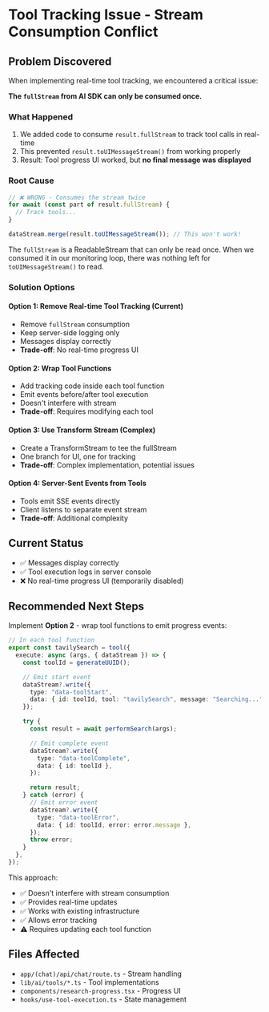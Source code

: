 # Tool Tracking Issue - Stream Consumption Conflict

## Problem Discovered

When implementing real-time tool tracking, we encountered a critical issue:

**The `fullStream` from AI SDK can only be consumed once.**

### What Happened

1. We added code to consume `result.fullStream` to track tool calls in real-time
2. This prevented `result.toUIMessageStream()` from working properly
3. Result: Tool progress UI worked, but **no final message was displayed**

### Root Cause

```typescript
// ❌ WRONG - Consumes the stream twice
for await (const part of result.fullStream) {
  // Track tools...
}

dataStream.merge(result.toUIMessageStream()); // This won't work!
```

The `fullStream` is a ReadableStream that can only be read once. When we consumed it in our monitoring loop, there was nothing left for `toUIMessageStream()` to read.

### Solution Options

#### Option 1: Remove Real-time Tool Tracking (Current)

- Remove `fullStream` consumption
- Keep server-side logging only
- Messages display correctly
- **Trade-off**: No real-time progress UI

#### Option 2: Wrap Tool Functions

- Add tracking code inside each tool function
- Emit events before/after tool execution
- Doesn't interfere with stream
- **Trade-off**: Requires modifying each tool

#### Option 3: Use Transform Stream (Complex)

- Create a TransformStream to tee the fullStream
- One branch for UI, one for tracking
- **Trade-off**: Complex implementation, potential issues

#### Option 4: Server-Sent Events from Tools

- Tools emit SSE events directly
- Client listens to separate event stream
- **Trade-off**: Additional complexity

## Current Status

- ✅ Messages display correctly
- ✅ Tool execution logs in server console
- ❌ No real-time progress UI (temporarily disabled)

## Recommended Next Steps

Implement **Option 2** - wrap tool functions to emit progress events:

```typescript
// In each tool function
export const tavilySearch = tool({
  execute: async (args, { dataStream }) => {
    const toolId = generateUUID();

    // Emit start event
    dataStream?.write({
      type: "data-toolStart",
      data: { id: toolId, tool: "tavilySearch", message: "Searching..." },
    });

    try {
      const result = await performSearch(args);

      // Emit complete event
      dataStream?.write({
        type: "data-toolComplete",
        data: { id: toolId },
      });

      return result;
    } catch (error) {
      // Emit error event
      dataStream?.write({
        type: "data-toolError",
        data: { id: toolId, error: error.message },
      });
      throw error;
    }
  },
});
```

This approach:

- ✅ Doesn't interfere with stream consumption
- ✅ Provides real-time updates
- ✅ Works with existing infrastructure
- ✅ Allows error tracking
- ⚠️ Requires updating each tool function

## Files Affected

- `app/(chat)/api/chat/route.ts` - Stream handling
- `lib/ai/tools/*.ts` - Tool implementations
- `components/research-progress.tsx` - Progress UI
- `hooks/use-tool-execution.ts` - State management
